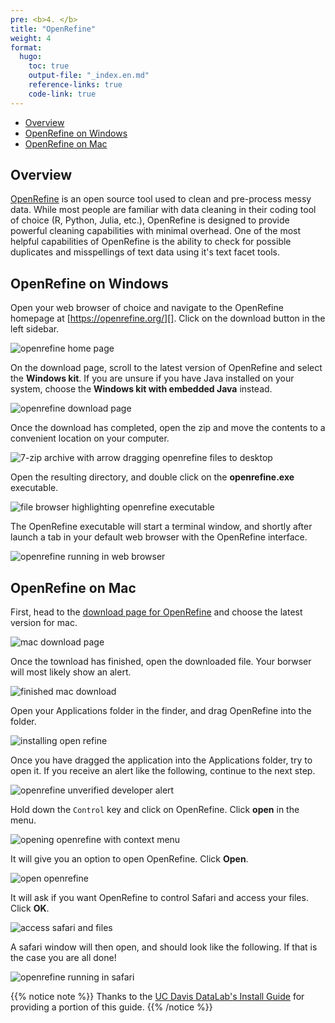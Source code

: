 ```yaml
---
pre: <b>4. </b>
title: "OpenRefine"
weight: 4
format:
  hugo:
    toc: true
    output-file: "_index.en.md"
    reference-links: true
    code-link: true
---
```




-   [Overview][]
-   [OpenRefine on Windows][]
-   [OpenRefine on Mac][]

## Overview

[OpenRefine][] is an open source tool used to clean and pre-process messy data. While most people are familiar with data cleaning in their coding tool of choice (R, Python, Julia, etc.), OpenRefine is designed to provide powerful cleaning capabilities with minimal overhead. One of the most helpful capabilities of OpenRefine is the ability to check for possible duplicates and misspellings of text data using it's text facet tools.

## OpenRefine on Windows

Open your web browser of choice and navigate to the OpenRefine homepage at [https://openrefine.org/][]. Click on the download button in the left sidebar.

![][1]

On the download page, scroll to the latest version of OpenRefine and select the **Windows kit**. If you are unsure if you have Java installed on your system, choose the **Windows kit with embedded Java** instead.

![][2]

Once the download has completed, open the zip and move the contents to a convenient location on your computer.

![][3]

Open the resulting directory, and double click on the **openrefine.exe** executable.

![][4]

The OpenRefine executable will start a terminal window, and shortly after launch a tab in your default web browser with the OpenRefine interface.

![][5]

## OpenRefine on Mac

First, head to the [download page for OpenRefine][] and choose the latest version for mac.

![][6]

Once the townload has finished, open the downloaded file. Your borwser will most likely show an alert.

![][7]

Open your Applications folder in the finder, and drag OpenRefine into the folder.

![][8]

Once you have dragged the application into the Applications folder, try to open it. If you receive an alert like the following, continue to the next step.

![][9]

Hold down the `Control` key and click on OpenRefine. Click **open** in the menu.

![][10]

It will give you an option to open OpenRefine. Click **Open**.

![][11]

It will ask if you want OpenRefine to control Safari and access your files. Click **OK**.

![][12]

A safari window will then open, and should look like the following. If that is the case you are all done!

![][13]

{{% notice note %}}
Thanks to the <a href="https://datalab.ucdavis.edu/install-guide/">UC Davis DataLab's Install Guide</a> for providing a portion of this guide.
{{% /notice %}}

  [Overview]: #overview
  [OpenRefine on Windows]: #openrefine-on-windows
  [OpenRefine on Mac]: #openrefine-on-mac
  [OpenRefine]: https://openrefine.org/
  [https://openrefine.org/]: https://openrefine.org/
  [1]: img/win_or_install_1.jpg "openrefine home page"
  [2]: img/win_or_install_2.jpg "openrefine download page"
  [3]: img/win_or_install_3.jpg "7-zip archive with arrow dragging openrefine files to desktop"
  [4]: img/win_or_install_4.jpg "file browser highlighting openrefine executable"
  [5]: img/win_or_install_5.jpg "openrefine running in web browser"
  [download page for OpenRefine]: https://openrefine.org/download.html
  [6]: img/mac_1.png "mac download page"
  [7]: img/mac_2.png "finished mac download"
  [8]: img/mac_3.png "installing open refine"
  [9]: img/mac_4.png "openrefine unverified developer alert"
  [10]: img/mac_5.png "opening openrefine with context menu"
  [11]: img/mac_6.png "open openrefine"
  [12]: img/mac_7.png "access safari and files"
  [13]: img/mac_8.png "openrefine running in safari"
